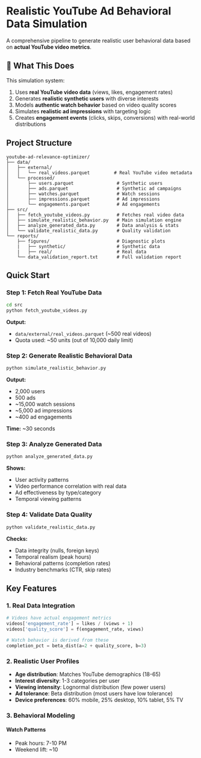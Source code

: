 # Realistic YouTube Ad Behavioral Data Simulation

A comprehensive pipeline to generate realistic user behavioral data based on **actual YouTube video metrics**.

## 🎯 What This Does

This simulation system:
1.  Uses **real YouTube video data** (views, likes, engagement rates)
2.  Generates **realistic synthetic users** with diverse interests
3.  Models **authentic watch behavior** based on video quality scores
4.  Simulates **realistic ad impressions** with targeting logic
5.  Creates **engagement events** (clicks, skips, conversions) with real-world distributions

##  Project Structure

```
youtube-ad-relevance-optimizer/
├── data/
│   ├── external/
│   │   └── real_videos.parquet         # Real YouTube video metadata
│   └── processed/
│       ├── users.parquet                # Synthetic users
│       ├── ads.parquet                  # Synthetic ad campaigns
│       ├── watches.parquet              # Watch sessions
│       ├── impressions.parquet          # Ad impressions
│       └── engagements.parquet          # Ad engagements
├── src/
│   ├── fetch_youtube_videos.py          # Fetches real video data
│   ├── simulate_realistic_behavior.py   # Main simulation engine
│   ├── analyze_generated_data.py        # Data analysis & stats
│   └── validate_realistic_data.py       # Quality validation
└── reports/
    ├── figures/                         # Diagnostic plots
    |   ├── synthetic/                   # Synthetic data   
    |   ├── real/                        # Real data
    └── data_validation_report.txt       # Full validation report
```

##  Quick Start

### Step 1: Fetch Real YouTube Data

```bash
cd src
python fetch_youtube_videos.py
```

**Output:**
- `data/external/real_videos.parquet` (~500 real videos)
- Quota used: ~50 units (out of 10,000 daily limit)

### Step 2: Generate Realistic Behavioral Data

```bash
python simulate_realistic_behavior.py
```

**Output:**
- 2,000 users
- 500 ads
- ~15,000 watch sessions
- ~5,000 ad impressions
- ~400 ad engagements

**Time:** ~30 seconds

### Step 3: Analyze Generated Data

```bash
python analyze_generated_data.py
```

**Shows:**
- User activity patterns
- Video performance correlation with real data
- Ad effectiveness by type/category
- Temporal viewing patterns

### Step 4: Validate Data Quality

```bash
python validate_realistic_data.py
```

**Checks:**
- Data integrity (nulls, foreign keys)
- Temporal realism (peak hours)
- Behavioral patterns (completion rates)
- Industry benchmarks (CTR, skip rates)

##  Key Features

### 1. Real Data Integration
```python
# Videos have actual engagement metrics
videos['engagement_rate'] = likes / (views + 1)
videos['quality_score'] = f(engagement_rate, views)

# Watch behavior is derived from these
completion_pct = beta_dist(a=2 + quality_score, b=3)
```

### 2. Realistic User Profiles
- **Age distribution**: Matches YouTube demographics (18-65)
- **Interest diversity**: 1-3 categories per user
- **Viewing intensity**: Lognormal distribution (few power users)
- **Ad tolerance**: Beta distribution (most users have low tolerance)
- **Device preferences**: 60% mobile, 25% desktop, 10% tablet, 5% TV

### 3. Behavioral Modeling

#### Watch Patterns
-  Peak hours: 7-10 PM
-  Weekend lift: ~10